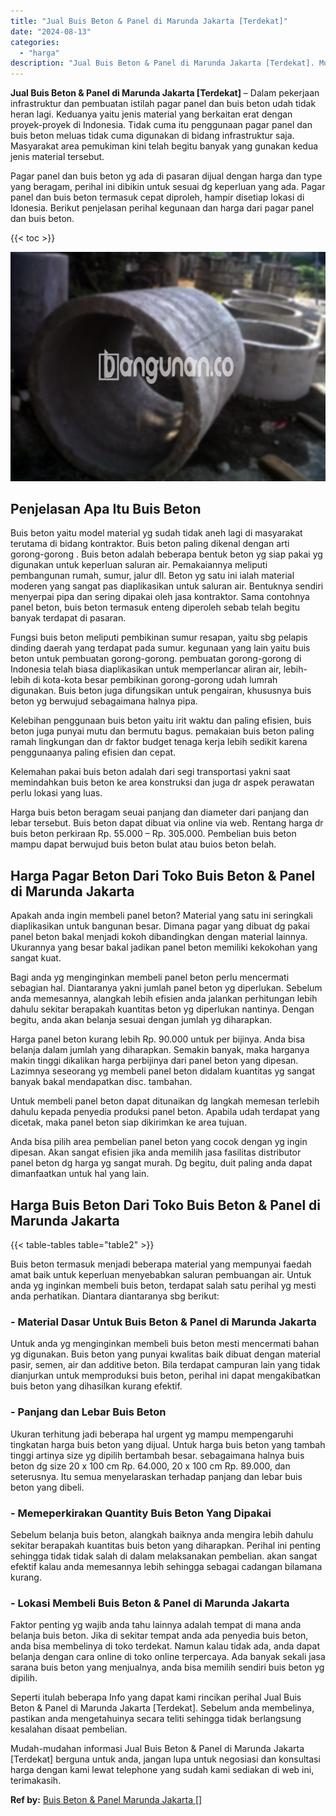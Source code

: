 ```yaml
---
title: "Jual Buis Beton & Panel di Marunda Jakarta [Terdekat]"
date: "2024-08-13"
categories: 
  - "harga"
description: "Jual Buis Beton & Panel di Marunda Jakarta [Terdekat]. Mudah-mudahan informasi Jual Buis Beton & Panel di Marunda Jakarta [Terdekat] berguna untuk anda, ja..."
---
```


**Jual Buis Beton & Panel di Marunda Jakarta \[Terdekat\]** – Dalam pekerjaan infrastruktur dan pembuatan istilah pagar panel dan buis beton udah tidak heran lagi. Keduanya yaitu jenis material yang berkaitan erat dengan proyek-proyek di Indonesia. Tidak cuma itu penggunaan pagar panel dan buis beton meluas tidak cuma digunakan di bidang infrastruktur saja. Masyarakat area pemukiman kini telah begitu banyak yang gunakan kedua jenis material tersebut.

Pagar panel dan buis beton yg ada di pasaran dijual dengan harga dan type yang beragam, perihal ini dibikin untuk sesuai dg keperluan yang ada. Pagar panel dan buis beton termasuk cepat diproleh, hampir disetiap lokasi di Idonesia. Berikut penjelasan perihal kegunaan dan harga dari pagar panel dan buis beton.

{{< toc >}}

![Jual Buis Beton & Panel di Marunda Jakarta [Terdekat]](/images/jual-panel-buis-beton-murah-32.png)

## Penjelasan Apa Itu Buis Beton

Buis beton yaitu model material yg sudah tidak aneh lagi di masyarakat terutama di bidang kontraktor. Buis beton paling dikenal dengan arti gorong-gorong . Buis beton adalah beberapa bentuk beton yg siap pakai yg digunakan untuk keperluan saluran air. Pemakaiannya meliputi pembangunan rumah, sumur, jalur dll. Beton yg satu ini ialah material moderen yang sangat pas diaplikasikan untuk saluran air. Bentuknya sendiri menyerpai pipa dan sering dipakai oleh jasa kontraktor. Sama contohnya panel beton, buis beton termasuk enteng diperoleh sebab telah begitu banyak terdapat di pasaran.

Fungsi buis beton meliputi pembikinan sumur resapan, yaitu sbg pelapis dinding daerah yang terdapat pada sumur. kegunaan yang lain yaitu buis beton untuk pembuatan gorong-gorong. pembuatan gorong-gorong di Indonesia telah biasa diaplikasikan untuk memperlancar aliran air, lebih-lebih di kota-kota besar pembikinan gorong-gorong udah lumrah digunakan. Buis beton juga difungsikan untuk pengairan, khususnya buis beton yg berwujud sebagaimana halnya pipa.

Kelebihan penggunaan buis beton yaitu irit waktu dan paling efisien, buis beton juga punyai mutu dan bermutu bagus. pemakaian buis beton paling ramah lingkungan dan dr faktor budget tenaga kerja lebih sedikit karena penggunaanya paling efisien dan cepat.

Kelemahan pakai buis beton adalah dari segi transportasi yakni saat memindahkan buis beton ke area konstruksi dan juga dr aspek perawatan perlu lokasi yang luas.

Harga buis beton beragam seuai panjang dan diameter dari panjang dan lebar tersebut. Buis beton dapat dibuat via online via web. Rentang harga dr buis beton perkiraan Rp. 55.000 – Rp. 305.000. Pembelian buis beton mampu dapat berwujud buis beton bulat atau buios beton belah.

## Harga Pagar Beton Dari Toko Buis Beton & Panel di Marunda Jakarta

Apakah anda ingin membeli panel beton? Material yang satu ini seringkali diaplikasikan untuk bangunan besar. Dimana pagar yang dibuat dg pakai panel beton bakal menjadi kokoh dibandingkan dengan material lainnya. Ukurannya yang besar bakal jadikan panel beton memiliki kekokohan yang sangat kuat.

Bagi anda yg menginginkan membeli panel beton perlu mencermati sebagian hal. Diantaranya yakni jumlah panel beton yg diperlukan. Sebelum anda memesannya, alangkah lebih efisien anda jalankan perhitungan lebih dahulu sekitar berapakah kuantitas beton yg diperlukan nantinya. Dengan begitu, anda akan belanja sesuai dengan jumlah yg diharapkan.

Harga panel beton kurang lebih Rp. 90.000 untuk per bijinya. Anda bisa belanja dalam jumlah yang diharapkan. Semakin banyak, maka harganya makin tinggi dikalikan harga perbijinya dari panel beton yang dipesan. Lazimnya seseorang yg membeli panel beton didalam kuantitas yg sangat banyak bakal mendapatkan disc. tambahan.

Untuk membeli panel beton dapat ditunaikan dg langkah memesan terlebih dahulu kepada penyedia produksi panel beton. Apabila udah terdapat yang dicetak, maka panel beton siap dikirimkan ke area tujuan.

Anda bisa pilih area pembelian panel beton yang cocok dengan yg ingin dipesan. Akan sangat efisien jika anda memilih jasa fasilitas distributor panel beton dg harga yg sangat murah. Dg begitu, duit paling anda dapat dimanfaatkan untuk hal yang lain.

## Harga Buis Beton Dari Toko Buis Beton & Panel di Marunda Jakarta

{{< table-tables table="table2" >}}

Buis beton termasuk menjadi beberapa material yang mempunyai faedah amat baik untuk keperluan menyebabkan saluran pembuangan air. Untuk anda yg inginkan membeli buis beton, terdapat salah satu perihal yg mesti anda perhatikan. Diantara diantaranya sbg berikut:

### \- Material Dasar Untuk Buis Beton & Panel di Marunda Jakarta

Untuk anda yg menginginkan membeli buis beton mesti mencermati bahan yg digunakan. Buis beton yang punyai kwalitas baik dibuat dengan material pasir, semen, air dan additive beton. Bila terdapat campuran lain yang tidak dianjurkan untuk memproduksi buis beton, perihal ini dapat mengakibatkan buis beton yang dihasilkan kurang efektif.

### \- Panjang dan Lebar Buis Beton

Ukuran terhitung jadi beberapa hal urgent yg mampu mempengaruhi tingkatan harga buis beton yang dijual. Untuk harga buis beton yang tambah tinggi artinya size yg dipilih bertambah besar. sebagaimana halnya buis beton dg size 20 x 100 cm Rp. 64.000, 20 x 100 cm Rp. 89.000, dan seterusnya. Itu semua menyelaraskan terhadap panjang dan lebar buis beton yang dibeli.

### \- Memeperkirakan Quantity Buis Beton Yang Dipakai

Sebelum belanja buis beton, alangkah baiknya anda mengira lebih dahulu sekitar berapakah kuantitas buis beton yang diharapkan. Perihal ini penting sehingga tidak tidak salah di dalam melaksanakan pembelian. akan sangat efektif kalau anda memesannya lebih sehingga sebagai cadangan bilamana kurang.

### \- Lokasi Membeli Buis Beton & Panel di Marunda Jakarta

Faktor penting yg wajib anda tahu lainnya adalah tempat di mana anda belanja buis beton. Jika di sekitar tempat anda ada penyedia buis beton, anda bisa membelinya di toko terdekat. Namun kalau tidak ada, anda dapat belanja dengan cara online di toko online terpercaya. Ada banyak sekali jasa sarana buis beton yang menjualnya, anda bisa memilih sendiri buis beton yg dipilih.

Seperti itulah beberapa Info yang dapat kami rincikan perihal Jual Buis Beton & Panel di Marunda Jakarta \[Terdekat\]. Sebelum anda membelinya, pastikan anda mengetahuinya secara teliti sehingga tidak berlangsung kesalahan disaat pembelian.

Mudah-mudahan informasi Jual Buis Beton & Panel di Marunda Jakarta \[Terdekat\] berguna untuk anda, jangan lupa untuk negosiasi dan konsultasi harga dengan kami lewat telephone yang sudah kami sediakan di web ini, terimakasih.

**Ref by:** [Buis Beton & Panel Marunda Jakarta []](https://id.wikipedia.org/wiki/Buis)
